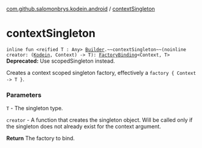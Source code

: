 [com.github.salomonbrys.kodein.android](index.md) / [contextSingleton](.)

# contextSingleton

`inline fun <reified T : Any> `[`Builder`](../com.github.salomonbrys.kodein/-kodein/-builder/index.md)`.~~contextSingleton~~(noinline creator: (`[`Kodein`](../com.github.salomonbrys.kodein/-kodein/index.md)`, Context) -> T): `[`FactoryBinding`](../com.github.salomonbrys.kodein/-factory-binding/index.md)`<Context, T>`
**Deprecated:** Use scopedSingleton instead.

Creates a context scoped singleton factory, effectively a `factory { Context -> T }`.

### Parameters

`T` - The singleton type.

`creator` - A function that creates the singleton object. Will be called only if the singleton does not already exist for the context argument.

**Return**
The factory to bind.

